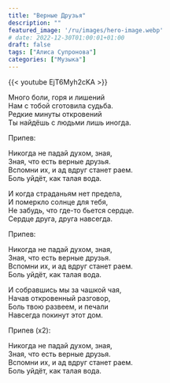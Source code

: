 ```yaml
---
title: "Верные Друзья"
description: ""
featured_image: '/ru/images/hero-image.webp'
# date: 2022-12-30T01:00:01+01:00
draft: false
tags: ["Алиса Супронова"]
categories: ["Музыка"]
---
```


{{< youtube EjT6Myh2cKA >}}

Много боли, горя и лишений  
Нам с тобой сготовила судьба.  
Редкие минуты откровений  
Ты найдёшь с людьми лишь иногда.

Припев:

Никогда не падай духом, зная,  
Зная, что есть верные друзья.  
Вспомни их, и ад вдруг станет раем.  
Боль уйдёт, как талая вода.

И когда страданьям нет предела,  
И померкло солнце для тебя,  
Не забудь, что где-то бьется сердце.  
Сердце друга, друга навсегда.

Припев:

Никогда не падай духом, зная,  
Зная, что есть верные друзья.  
Вспомни их, и ад вдруг станет раем.  
Боль уйдёт, как талая вода.

И собравшись мы за чашкой чая,  
Начав откровенный разговор,  
Боль твою развеем, и печали  
Навсегда покинут этот дом.

Припев (х2):

Никогда не падай духом, зная,  
Зная, что есть верные друзья.  
Вспомни их, и ад вдруг станет раем.  
Боль уйдёт, как талая вода.

